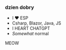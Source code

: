 ### dzien dobry
- I ♥ ESP
- Csharp, Blazor, Java, JS
- I HEART CHATGPT
- *Somewhat* normal
  
MEOW 
